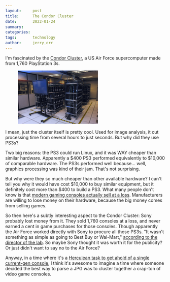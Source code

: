 ```yaml
---
layout:     post
title:      The Condor Cluster
date:       2022-01-24
summary:    
categories:
tags:       technology
author:     jerry_orr
---
```

I'm fascinated by the [Condor Cluster](https://phys.org/news/2010-12-air-playstation-3s-supercomputer.html), a US Air Force supercomputer made from 1,760 PlayStation 3s.

<figure class="right" style="max-width: 50%">
  <img src="/images/ps3-cluster.jpg" alt="PlayStation 3 cluster"/>
</figure>

I mean, just the cluster itself is pretty cool. Used for image analysis, it cut processing time from several hours to just seconds. But why did they use PS3s?

Two big reasons: the PS3 could run Linux, and it was WAY cheaper than similar hardware. Apparently a $400 PS3 performed equivalently to $10,000 of comparable hardware. The PS3s performed well because... well, graphics processing was kind of their jam. That's not surprising.

But why were they so much cheaper than other available hardware? I can't tell you why it would have cost $10,000 to buy similar equipment, but it definitely cost more than $400 to build a PS3. What many people don't know is that [modern gaming consoles actually sell at a loss](https://www.theverge.com/2021/5/6/22422691/microsoft-xbox-consoles-profit-software-services-revenue-apple-epic-games-trial). Manufacturers are willing to lose money on their hardware, because the big money comes from selling games.

So then here's a subtly interesting aspect to the Condor Cluster: Sony probably lost money from it. They sold 1,760 consoles at a loss, and never earned a cent in game purchases for those consoles. Though apparently the Air Force worked directly with Sony to procure all those PS3s. "It wasn't something as simple as going to Best Buy or Wal-Mart," [according to the director of the lab](https://www.cleveland.com/metro/2010/11/defense_department_discusses_n.html). So maybe Sony thought it was worth it for the publicity? Or just didn't want to say no to the Air Force?

Anyway, in a time where it's a [Herculean task to get ahold of a single current-gen console](https://www.theverge.com/2021/11/11/22775829/sony-ps5-supply-chip-shortage-forecast-cut), I think it's awesome to imagine a time where someone decided the best way to parse a JPG was to cluster together a crap-ton of video game consoles.

